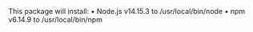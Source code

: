 This package will install:
	•	Node.js v14.15.3 to /usr/local/bin/node
	•	npm v6.14.9 to /usr/local/bin/npm

